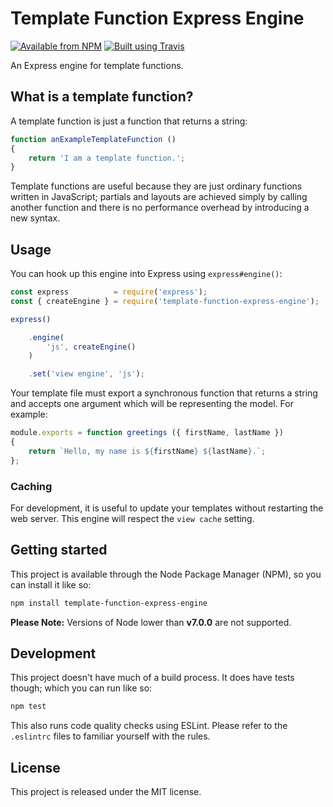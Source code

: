 # Template Function Express Engine

[![Available from NPM](https://img.shields.io/npm/v/template-function-express-engine.svg?maxAge=900)](https://www.npmjs.com/package/template-function-express-engine)
[![Built using Travis](https://img.shields.io/travis/lsphillips/TemplateFunctionExpressEngine/master.svg?maxAge=900)](https://travis-ci.org/lsphillips/TemplateFunctionExpressEngine)

An Express engine for template functions.

## What is a template function?

A template function is just a function that returns a string:

``` js
function anExampleTemplateFunction ()
{
	return 'I am a template function.';
}
```

Template functions are useful because they are just ordinary functions written in JavaScript; partials and layouts are achieved simply by calling another function and there is no performance overhead by introducing a new syntax.

## Usage

You can hook up this engine into Express using `express#engine()`:

``` js
const express          = require('express');
const { createEngine } = require('template-function-express-engine');

express()

	.engine(
		'js', createEngine()
	)

	.set('view engine', 'js');
```

Your template file must export a synchronous function that returns a string and accepts one argument which will be representing the model. For example:

``` js
module.exports = function greetings ({ firstName, lastName })
{
	return `Hello, my name is ${firstName} ${lastName}.`;
};
```

### Caching

For development, it is useful to update your templates without restarting the web server. This engine will respect the `view cache` setting.

## Getting started

This project is available through the Node Package Manager (NPM), so you can install it like so:

``` sh
npm install template-function-express-engine
```

**Please Note:** Versions of Node lower than **v7.0.0** are not supported.

## Development

This project doesn't have much of a build process. It does have tests though; which you can run like so:

``` sh
npm test
```

This also runs code quality checks using ESLint. Please refer to the `.eslintrc` files to familiar yourself with the rules.

## License

This project is released under the MIT license.
